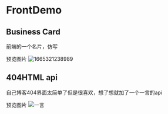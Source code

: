 # FrontDemo

## Business Card

前端的一个名片，仿写

预览图片
![1665321238989](https://user-images.githubusercontent.com/45512970/194758863-01bd88fe-e3a7-4de2-8603-84b57f64731c.png)

## 404HTML api
自己博客404界面太简单了但是很喜欢，想了想就加了一个一言的api

预览图片
![一言](https://user-images.githubusercontent.com/45512970/195336553-aaf0bd06-6134-45cd-b426-4cb9b0f0374f.png)

